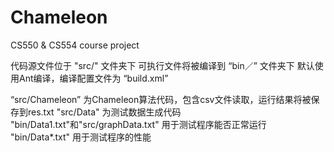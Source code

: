 # Chameleon
CS550 &amp; CS554 course project

代码源文件位于 "src/" 文件夹下
可执行文件将被编译到 “bin／” 文件夹下
默认使用Ant编译，编译配置文件为 “build.xml”

“src/Chameleon” 为Chameleon算法代码，包含csv文件读取，运行结果将被保存到res.txt
"src/Data" 为测试数据生成代码
"bin/Data1.txt"和"src/graphData.txt" 用于测试程序能否正常运行
"bin/Data*.txt" 用于测试程序的性能
